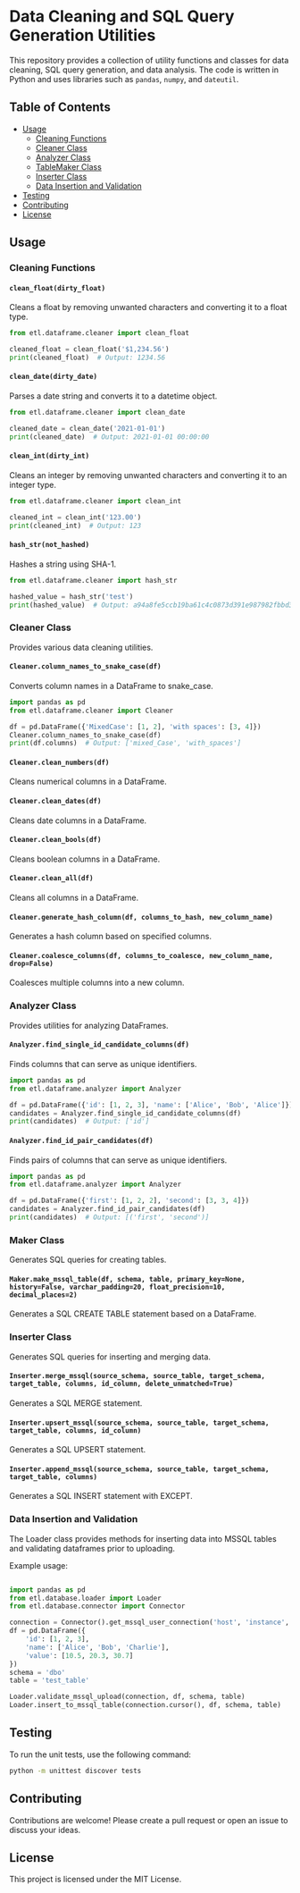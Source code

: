 # Data Cleaning and SQL Query Generation Utilities

This repository provides a collection of utility functions and classes for data cleaning, SQL query generation, and data analysis. The code is written in Python and uses libraries such as `pandas`, `numpy`, and `dateutil`.

## Table of Contents


- [Usage](#usage)
  - [Cleaning Functions](#cleaning-functions)
  - [Cleaner Class](#cleaner-class)
  - [Analyzer Class](#analyzer-class)
  - [TableMaker Class](#tablemaker-class)
  - [Inserter Class](#inserter-class)
  - [Data Insertion and Validation](#data-insertion-and-validation)
- [Testing](#testing)
- [Contributing](#contributing)
- [License](#license)


## Usage

### Cleaning Functions

#### `clean_float(dirty_float)`

Cleans a float by removing unwanted characters and converting it to a float type.

```python
from etl.dataframe.cleaner import clean_float

cleaned_float = clean_float('$1,234.56')
print(cleaned_float)  # Output: 1234.56

```

#### `clean_date(dirty_date)`

Parses a date string and converts it to a datetime object.
```python
from etl.dataframe.cleaner import clean_date

cleaned_date = clean_date('2021-01-01')
print(cleaned_date)  # Output: 2021-01-01 00:00:00
```

#### `clean_int(dirty_int)`

Cleans an integer by removing unwanted characters and converting it to an integer type.
```python
from etl.dataframe.cleaner import clean_int

cleaned_int = clean_int('123.00')
print(cleaned_int)  # Output: 123
```

#### `hash_str(not_hashed)`

Hashes a string using SHA-1.

```python
from etl.dataframe.cleaner import hash_str

hashed_value = hash_str('test')
print(hashed_value)  # Output: a94a8fe5ccb19ba61c4c0873d391e987982fbbd3```
```

### Cleaner Class

Provides various data cleaning utilities.
#### `Cleaner.column_names_to_snake_case(df)`

Converts column names in a DataFrame to snake_case.

```python
import pandas as pd
from etl.dataframe.cleaner import Cleaner

df = pd.DataFrame({'MixedCase': [1, 2], 'with spaces': [3, 4]})
Cleaner.column_names_to_snake_case(df)
print(df.columns)  # Output: ['mixed_Case', 'with_spaces']
```


#### `Cleaner.clean_numbers(df)`

Cleans numerical columns in a DataFrame.
#### `Cleaner.clean_dates(df)`

Cleans date columns in a DataFrame.
#### `Cleaner.clean_bools(df)`

Cleans boolean columns in a DataFrame.
#### `Cleaner.clean_all(df)`

Cleans all columns in a DataFrame.
#### `Cleaner.generate_hash_column(df, columns_to_hash, new_column_name)`

Generates a hash column based on specified columns.
#### `Cleaner.coalesce_columns(df, columns_to_coalesce, new_column_name, drop=False)`

Coalesces multiple columns into a new column.
### Analyzer Class

Provides utilities for analyzing DataFrames.
#### `Analyzer.find_single_id_candidate_columns(df)`

Finds columns that can serve as unique identifiers.

```python
import pandas as pd
from etl.dataframe.analyzer import Analyzer

df = pd.DataFrame({'id': [1, 2, 3], 'name': ['Alice', 'Bob', 'Alice']})
candidates = Analyzer.find_single_id_candidate_columns(df)
print(candidates)  # Output: ['id']

```
#### `Analyzer.find_id_pair_candidates(df)`
Finds pairs of columns that can serve as unique identifiers.

```python
import pandas as pd
from etl.dataframe.analyzer import Analyzer

df = pd.DataFrame({'first': [1, 2, 2], 'second': [3, 3, 4]})
candidates = Analyzer.find_id_pair_candidates(df)
print(candidates)  # Output: [('first', 'second')]
```
### Maker Class

Generates SQL queries for creating tables.
#### `Maker.make_mssql_table(df, schema, table, primary_key=None, history=False, varchar_padding=20, float_precision=10, decimal_places=2)`

Generates a SQL CREATE TABLE statement based on a DataFrame.
### Inserter Class

Generates SQL queries for inserting and merging data.
#### `Inserter.merge_mssql(source_schema, source_table, target_schema, target_table, columns, id_column, delete_unmatched=True)`

Generates a SQL MERGE statement.
#### `Inserter.upsert_mssql(source_schema, source_table, target_schema, target_table, columns, id_column)`

Generates a SQL UPSERT statement.
#### `Inserter.append_mssql(source_schema, source_table, target_schema, target_table, columns)`

Generates a SQL INSERT statement with EXCEPT.

### Data Insertion and Validation

The Loader class provides methods for inserting data into MSSQL tables and validating dataframes prior to uploading.

Example usage:

```python

import pandas as pd
from etl.database.loader import Loader
from etl.database.connector import Connector

connection = Connector().get_mssql_user_connection('host', 'instance', 'database', 'username', 'password')
df = pd.DataFrame({
    'id': [1, 2, 3],
    'name': ['Alice', 'Bob', 'Charlie'],
    'value': [10.5, 20.3, 30.7]
})
schema = 'dbo'
table = 'test_table'

Loader.validate_mssql_upload(connection, df, schema, table)
Loader.insert_to_mssql_table(connection.cursor(), df, schema, table)
```
## Testing

To run the unit tests, use the following command:

```sh
python -m unittest discover tests
```
## Contributing

Contributions are welcome! Please create a pull request or open an issue to discuss your ideas.
## License

This project is licensed under the MIT License.